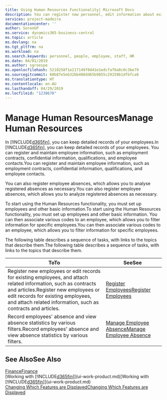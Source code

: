 ```yaml
---
title: Using Human Resources Functionality| Microsoft Docs
description: You can register new personnel, edit information about existing staff, and record and analyse absence.
services: project-madeira
documentationcenter: ''
author: SorenGP
ms.service: dynamics365-business-central
ms.topic: article
ms.devlang: na
ms.tgt_pltfrm: na
ms.workload: na
ms.search.keywords: personnel, people, employee, staff, HR
ms.date: 04/01/2019
ms.author: sgroespe
ms.openlocfilehash: 5210258f1e217149f0d41e1edcfaf8a8c0c3be79
ms.sourcegitcommit: 60b87e5eb32bb408dd65b9855c29159b1dfbfca8
ms.translationtype: HT
ms.contentlocale: en-AU
ms.lasthandoff: 04/29/2019
ms.locfileid: "1238678"
---
```

# <a name="manage-human-resources"></a><span data-ttu-id="b5157-103">Manage Human Resources</span><span class="sxs-lookup"><span data-stu-id="b5157-103">Manage Human Resources</span></span>
<span data-ttu-id="b5157-104">In [!INCLUDE[d365fin](includes/d365fin_md.md)], you can keep detailed records of your employees.</span><span class="sxs-lookup"><span data-stu-id="b5157-104">In [!INCLUDE[d365fin](includes/d365fin_md.md)], you can keep detailed records of your employees.</span></span> <span data-ttu-id="b5157-105">You can register and maintain employee information, such as employment contracts, confidential information, qualifications, and employee contacts.</span><span class="sxs-lookup"><span data-stu-id="b5157-105">You can register and maintain employee information, such as employment contracts, confidential information, qualifications, and employee contacts.</span></span>

<span data-ttu-id="b5157-106">You can also register employee absences, which allows you to analyse registered absences as necessary.</span><span class="sxs-lookup"><span data-stu-id="b5157-106">You can also register employee absences, which allows you to analyze registered absences as necessary.</span></span>

<span data-ttu-id="b5157-107">To start using the Human Resources functionality, you must set up employees and other basic information.</span><span class="sxs-lookup"><span data-stu-id="b5157-107">To start using the Human Resources functionality, you must set up employees and other basic information.</span></span> <span data-ttu-id="b5157-108">You can then associate various codes to an employee, which allows you to filter information for specific employees.</span><span class="sxs-lookup"><span data-stu-id="b5157-108">You can then associate various codes to an employee, which allows you to filter information for specific employees.</span></span>

<span data-ttu-id="b5157-109">The following table describes a sequence of tasks, with links to the topics that describe them.</span><span class="sxs-lookup"><span data-stu-id="b5157-109">The following table describes a sequence of tasks, with links to the topics that describe them.</span></span>

| <span data-ttu-id="b5157-110">To</span><span class="sxs-lookup"><span data-stu-id="b5157-110">To</span></span> | <span data-ttu-id="b5157-111">See</span><span class="sxs-lookup"><span data-stu-id="b5157-111">See</span></span> |
| --- | --- |
| <span data-ttu-id="b5157-112">Register new employees or edit records for existing employees, and attach related information, such as contracts and articles.</span><span class="sxs-lookup"><span data-stu-id="b5157-112">Register new employees or edit records for existing employees, and attach related information, such as contracts and articles.</span></span> |[<span data-ttu-id="b5157-113">Register Employees</span><span class="sxs-lookup"><span data-stu-id="b5157-113">Register Employees</span></span>](hr-how-register-employees.md) |
| <span data-ttu-id="b5157-114">Record employees' absence and view absence statistics by various filters.</span><span class="sxs-lookup"><span data-stu-id="b5157-114">Record employees' absence and view absence statistics by various filters.</span></span> |[<span data-ttu-id="b5157-115">Manage Employee Absence</span><span class="sxs-lookup"><span data-stu-id="b5157-115">Manage Employee Absence</span></span>](hr-how-manage-absence.md) |

## <a name="see-also"></a><span data-ttu-id="b5157-116">See Also</span><span class="sxs-lookup"><span data-stu-id="b5157-116">See Also</span></span>
[<span data-ttu-id="b5157-117">Finance</span><span class="sxs-lookup"><span data-stu-id="b5157-117">Finance</span></span>](finance.md)  
<span data-ttu-id="b5157-118">[Working with [!INCLUDE[d365fin](includes/d365fin_md.md)]](ui-work-product.md)</span><span class="sxs-lookup"><span data-stu-id="b5157-118">[Working with [!INCLUDE[d365fin](includes/d365fin_md.md)]](ui-work-product.md)</span></span>  
[<span data-ttu-id="b5157-119">Changing Which Features are Displayed</span><span class="sxs-lookup"><span data-stu-id="b5157-119">Changing Which Features are Displayed</span></span>](ui-experiences.md)        
